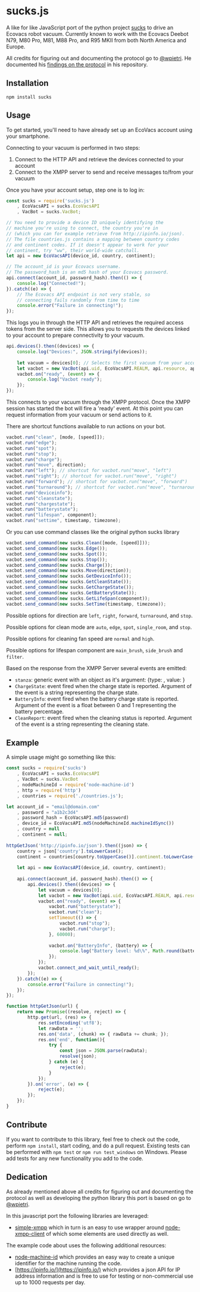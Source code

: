 sucks.js
========

A like for like JavaScript port of the python project [sucks](https://github.com/wpietri/sucks)
to drive an Ecovacs robot vacuum. Currently known to work
with the Ecovacs Deebot N79, M80 Pro, M81, M88 Pro, and R95
MKII from both North America and Europe.

All credits for figuring out and documenting the protocol go to [@wpietri](https://github.com/wpietri).
He documented his [findings on the protocol](http://github.com/wpietri/sucks/blob/master/protocol.md) in his repository.

## Installation

	npm install sucks

## Usage

To get started, you'll need to have already set up an EcoVacs account
using your smartphone.

Connecting to your vacuum is performed in two steps:
1. Connect to the HTTP API and retrieve the devices connected to your account
2. Connect to the XMPP server to send and receive messages to/from your vacuum

Once you have your account setup, step one is to log in:
```javascript
const sucks = require('sucks.js')
	, EcoVacsAPI = sucks.EcoVacsAPI
	, VacBot = sucks.VacBot;

// You need to provide a device ID uniquely identifying the
// machine you're using to connect, the country you're in
// (which you can for example retrieve from http://ipinfo.io/json).
// The file countries.js contains a mapping between country codes
// and continent codes. If it doesn't appear to work for your
// continent, try "ww", their world-wide catchall.
let api = new EcoVacsAPI(device_id, country, continent);

// The account_id is your Ecovacs username.
// The password_hash is an md5 hash of your Ecovacs password.
api.connect(account_id, password_hash).then(() => {
	console.log("Connected!");
}).catch((e) => {
	// The Ecovacs API endpoint is not very stable, so
	// connecting fails randomly from time to time
	console.error("Failure in connecting!");
});
```

This logs you in through the HTTP API and retrieves the required
access tokens from the server side. This allows you to requests
the devices linked to your account to prepare connectivity to your
vacuum.

```javascript
api.devices().then((devices) => {
	console.log("Devices:", JSON.stringify(devices));
	
	let vacuum = devices[0]; // Selects the first vacuum from your account
	let vacbot = new VacBot(api.uid, EcoVacsAPI.REALM, api.resource, api.user_access_token, vacuum, continent);
	vacbot.on("ready", (event) => {
		console.log("Vacbot ready");
	});
});
```

This connects to your vacuum through the XMPP protocol. Once the
XMPP session has started the bot will fire a 'ready' event. At
this point you can request information from your vacuum or send
actions to it.

There are shortcut functions available to run actions on your bot.
```javascript
vacbot.run("clean", [mode, [speed]]);
vacbot.run("edge");
vacbot.run("spot");
vacbot.run("stop");
vacbot.run("charge");
vacbot.run("move", direction);
vacbot.run("left"); // shortcut for vacbot.run("move", "left")
vacbot.run("right"); // shortcut for vacbot.run("move", "right")
vacbot.run("forward"); // shortcut for vacbot.run("move", "forward")
vacbot.run("turnaround"); // shortcut for vacbot.run("move", "turnaround")
vacbot.run("deviceinfo");
vacbot.run("cleanstate");
vacbot.run("chargestate");
vacbot.run("batterystate");
vacbot.run("lifespan", component);
vacbot.run("settime", timestamp, timezone);
```

Or you can use command classes like the original python sucks library
```javascript
vacbot.send_command(new sucks.Clean([mode, [speed]]));
vacbot.send_command(new sucks.Edge());
vacbot.send_command(new sucks.Spot());
vacbot.send_command(new sucks.Stop());
vacbot.send_command(new sucks.Charge());
vacbot.send_command(new sucks.Move(direction));
vacbot.send_command(new sucks.GetDeviceInfo());
vacbot.send_command(new sucks.GetCleanState());
vacbot.send_command(new sucks.GetChargeState());
vacbot.send_command(new sucks.GetBatteryState());
vacbot.send_command(new sucks.GetLifeSpan(component));
vacbot.send_command(new sucks.SetTime(timestamp, timezone));
```

Possible options for direction are `left`, `right`, `forward`, `turnaround`, and `stop`.

Possible options for clean mode are `auto`, `edge`, `spot`, `single_room`, and `stop`.

Possible options for cleaning fan speed are `normal` and `high`.

Possible options for lifespan component are `main_brush`, `side_brush` and `filter`.

Based on the response from the XMPP Server several events are
emitted:
* `stanza`: generic event with an object as it's argument: {type: 
  <any of the other event names in this list>, value: <value object>}
* `ChargeState`: event fired when the charge state is reported. Argument
  of the event is a string representing the charge state.
* `BatteryInfo`: event fired when the battery charge state is reported.
  Argument of the event is a float between 0 and 1 representing the
  battery percentage.
* `CleanReport`: event fired when the cleaning status is reported.
  Argument of the event is a string representing the cleaning state.

## Example

A simple usage might go something like this:

```javascript
const sucks = require('sucks')
	, EcoVacsAPI = sucks.EcoVacsAPI
	, VacBot = sucks.VacBot
	, nodeMachineId = require('node-machine-id')
	, http = require('http')
	, countries = require('./countries.js');

let account_id = "email@domain.com"
	, password = "a1b2c3d4"
	, password_hash = EcoVacsAPI.md5(password)
	, device_id = EcoVacsAPI.md5(nodeMachineId.machineIdSync())
	, country = null
	, continent = null;
  
httpGetJson('http://ipinfo.io/json').then((json) => {
	country = json['country'].toLowerCase();
	continent = countries[country.toUpperCase()].continent.toLowerCase();
	
	let api = new EcoVacsAPI(device_id, country, continent);
	
	api.connect(account_id, password_hash).then(() => {
		api.devices().then((devices) => {
			let vacuum = devices[0];
			let vacbot = new VacBot(api.uid, EcoVacsAPI.REALM, api.resource, api.user_access_token, vacuum, continent);
			vacbot.on("ready", (event) => {
				vacbot.run("batterystate");
				vacbot.run("clean");
				setTimeout(() => {
					vacbot.run("stop");
					vacbot.run("charge");
				}, 60000);
				
				vacbot.on("BatteryInfo", (battery) => {
					console.log("Battery level: %d\%", Math.round(battery*100));
				});
			});
			vacbot.connect_and_wait_until_ready();
		});
	}).catch((e) => {
		console.error("Failure in connecting!");
	});
});

function httpGetJson(url) {
	return new Promise((resolve, reject) => {
		http.get(url, (res) => {
			res.setEncoding('utf8');
			let rawData = '';
			res.on('data', (chunk) => { rawData += chunk; });
			res.on('end', function(){
				try {
					const json = JSON.parse(rawData);
					resolve(json);
				} catch (e) {
					reject(e);
				}
			});
		}).on('error', (e) => {
			reject(e);
		});
	});
}
```

## Contribute

If you want to contribute to this library, feel free to check out the code,
perform `npm install`, start coding, and do a pull request. Existing
tests can be performed with `npm test` or `npm run test_windows` on
Windows. Please add tests for any new functionality you add to the code.

## Dedication

As already mentioned above all credits for figuring out and documenting the
protocol as well as developing the python library this port is based on go
to [@wpietri](https://github.com/wpietri).

In this javascript port the following libraries are leveraged:
* [simple-xmpp](https://www.npmjs.com/package/simple-xmpp) which in turn is
  an easy to use wrapper around [node-xmpp-client](https://www.npmjs.com/package/node-xmpp-client)
  of which some elements are used directly as well.

The example code about uses the following additional resources:
* [node-machine-id](https://www.npmjs.com/package/node-machine-id) which
  provides an easy way to create a unique identifier for the machine running
  the code.
* [https://ipinfo.io/](https://ipinfo.io/) which provides a json API for IP address information
  and is free to use for testing or non-commercial use up to 1000 requests
  per day.